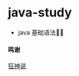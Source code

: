 # java-study
* java 基础语法💪🏻
#### 鸣谢
[狂神说](https://www.bilibili.com/video/BV12J41137hu?p=52&spm_id_from=pageDriver&vd_source=d32461ba971af2217eaa86186130e042)